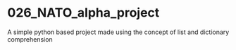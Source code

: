 # 026_NATO_alpha_project
A simple python based project made using the concept of list and dictionary comprehension
